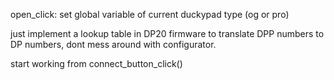 open_click: set global variable of current duckypad type (og or pro)

just implement a lookup table in DP20 firmware to translate DPP numbers to DP numbers, dont mess around with configurator.

start working from connect_button_click()